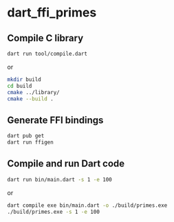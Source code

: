 # dart_ffi_primes

## Compile C library

```bash
dart run tool/compile.dart
```

or

```bash
mkdir build
cd build
cmake ../library/
cmake --build .
```

## Generate FFI bindings

```bash
dart pub get
dart run ffigen
```

## Compile and run Dart code

```bash
dart run bin/main.dart -s 1 -e 100
```

or

```bash
dart compile exe bin/main.dart -o ./build/primes.exe
./build/primes.exe -s 1 -e 100
```
